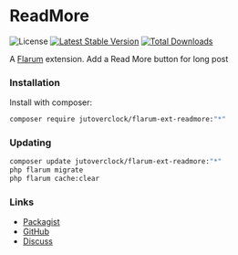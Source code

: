 # ReadMore

![License](https://img.shields.io/badge/license-MIT-blue.svg) [![Latest Stable Version](https://img.shields.io/packagist/v/jutoverclock/flarum-ext-readmore.svg)](https://packagist.org/packages/jutoverclock/flarum-ext-readmore) [![Total Downloads](https://img.shields.io/packagist/dt/jutoverclock/flarum-ext-readmore.svg)](https://packagist.org/packages/jutoverclock/flarum-ext-readmore)

A [Flarum](http://flarum.org) extension. Add a Read More button for long post

### Installation

Install with composer:

```sh
composer require jutoverclock/flarum-ext-readmore:"*"
```

### Updating

```sh
composer update jutoverclock/flarum-ext-readmore:"*"
php flarum migrate
php flarum cache:clear
```

### Links

- [Packagist](https://packagist.org/packages/jutoverclock/flarum-ext-readmore)
- [GitHub](https://github.com/jutoverclock/flarum-ext-readmore)
- [Discuss](https://discuss.flarum.org/d/PUT_DISCUSS_SLUG_HERE)
